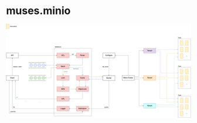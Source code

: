 # muses.minio

![image](https://github.com/silverswords/muses.minio/blob/master/assets/bucket-architecture.png)
